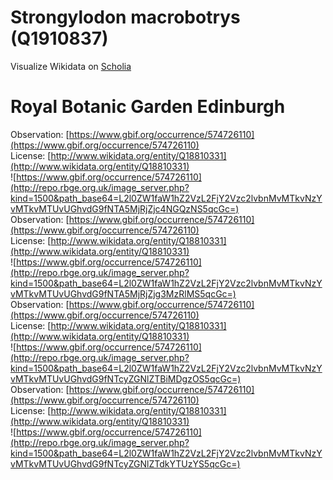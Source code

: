 
Strongylodon macrobotrys (Q1910837)
===================================
  
Visualize Wikidata on [Scholia](https://scholia.toolforge.org/taxon/Q1910837)
# Royal Botanic Garden Edinburgh
  
Observation: [https://www.gbif.org/occurrence/574726110](https://www.gbif.org/occurrence/574726110)  
License: [http://www.wikidata.org/entity/Q18810331](http://www.wikidata.org/entity/Q18810331)  
![https://www.gbif.org/occurrence/574726110](http://repo.rbge.org.uk/image_server.php?kind=1500&path_base64=L2l0ZW1faW1hZ2VzL2FjY2Vzc2lvbnMvMTkvNzYvMTkvMTUvUGhvdG9fNTA5MjRjZjc4NGQzNS5qcGc=)  
Observation: [https://www.gbif.org/occurrence/574726110](https://www.gbif.org/occurrence/574726110)  
License: [http://www.wikidata.org/entity/Q18810331](http://www.wikidata.org/entity/Q18810331)  
![https://www.gbif.org/occurrence/574726110](http://repo.rbge.org.uk/image_server.php?kind=1500&path_base64=L2l0ZW1faW1hZ2VzL2FjY2Vzc2lvbnMvMTkvNzYvMTkvMTUvUGhvdG9fNTA5MjRjZjg3MzRlMS5qcGc=)  
Observation: [https://www.gbif.org/occurrence/574726110](https://www.gbif.org/occurrence/574726110)  
License: [http://www.wikidata.org/entity/Q18810331](http://www.wikidata.org/entity/Q18810331)  
![https://www.gbif.org/occurrence/574726110](http://repo.rbge.org.uk/image_server.php?kind=1500&path_base64=L2l0ZW1faW1hZ2VzL2FjY2Vzc2lvbnMvMTkvNzYvMTkvMTUvUGhvdG9fNTcyZGNlZTBiMDgzOS5qcGc=)  
Observation: [https://www.gbif.org/occurrence/574726110](https://www.gbif.org/occurrence/574726110)  
License: [http://www.wikidata.org/entity/Q18810331](http://www.wikidata.org/entity/Q18810331)  
![https://www.gbif.org/occurrence/574726110](http://repo.rbge.org.uk/image_server.php?kind=1500&path_base64=L2l0ZW1faW1hZ2VzL2FjY2Vzc2lvbnMvMTkvNzYvMTkvMTUvUGhvdG9fNTcyZGNlZTdkYTUzYS5qcGc=)